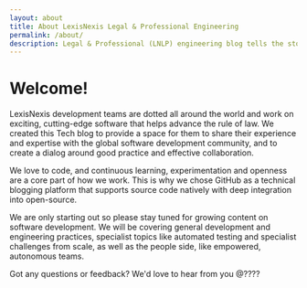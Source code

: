 ```yaml
---
layout: about
title: About LexisNexis Legal & Professional Engineering
permalink: /about/
description: Legal & Professional (LNLP) engineering blog tells the story of our challenges and our way of solving them. Read about architecture, application and content engineering, written by our engineers.
---
```


# Welcome!

LexisNexis development teams are dotted all around the world and work on exciting, cutting-edge software that helps advance the rule of law. We created this Tech blog to provide a space for them to share their experience and expertise with the global software development community, and to create a dialog around good practice and effective collaboration.

We love to code, and continuous learning, experimentation and openness are a core part of how we work. This is why we chose GitHub as a technical blogging platform that supports source code natively with deep integration into open-source.

We are only starting out so please stay tuned for growing content on software development. We will be covering  general development and engineering practices, specialist topics like automated testing and specialist challenges from scale, as well as the people side, like empowered, autonomous teams.

Got any questions or feedback? We'd love to hear from you @????

